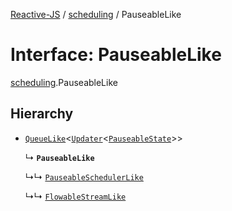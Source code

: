[Reactive-JS](../README.md) / [scheduling](../modules/scheduling.md) / PauseableLike

# Interface: PauseableLike

[scheduling](../modules/scheduling.md).PauseableLike

## Hierarchy

- [`QueueLike`](util.QueueLike.md)<[`Updater`](../modules/functions.md#updater)<[`PauseableState`](../modules/scheduling.md#pauseablestate)\>\>

  ↳ **`PauseableLike`**

  ↳↳ [`PauseableSchedulerLike`](scheduling.PauseableSchedulerLike.md)

  ↳↳ [`FlowableStreamLike`](streaming.FlowableStreamLike.md)
